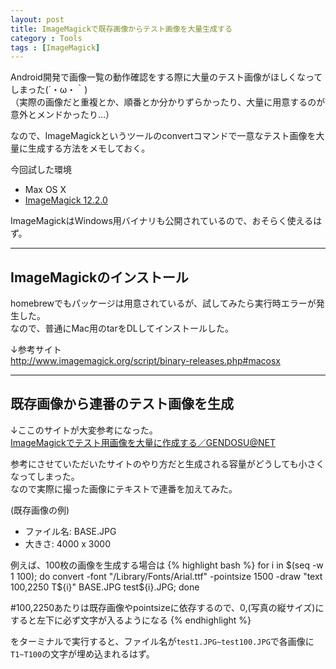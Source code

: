 ```yaml
---
layout: post
title: ImageMagickで既存画像からテスト画像を大量生成する
category : Tools
tags : [ImageMagick]
---
```


Android開発で画像一覧の動作確認をする際に大量のテスト画像がほしくなってしまった(´・ω・｀)  
（実際の画像だと重複とか、順番とか分かりずらかったり、大量に用意するのが意外とメンドかったり…）

なので、ImageMagickというツールのconvertコマンドで一意なテスト画像を大量に生成する方法をメモしておく。  


今回試した環境

* Max OS X
* [ImageMagick 12.2.0](http://www.imagemagick.org/download/binaries/ImageMagick-x86_64-apple-darwin12.2.0.tar.gz)

ImageMagickはWindows用バイナリも公開されているので、おそらく使えるはず。

----------------
## ImageMagickのインストール

homebrewでもパッケージは用意されているが、試してみたら実行時エラーが発生した。  
なので、普通にMac用のtarをDLしてインストールした。

↓参考サイト  
<http://www.imagemagick.org/script/binary-releases.php#macosx>

----------------
## 既存画像から連番のテスト画像を生成

↓ここのサイトが大変参考になった。  
[ImageMagickでテスト用画像を大量に作成する／GENDOSU@NET](http://gendosu.jp/archives/1108)

参考にさせていただいたサイトのやり方だと生成される容量がどうしても小さくなってしまった。  
なので実際に撮った画像にテキストで連番を加えてみた。

(既存画像の例)

* ファイル名: BASE.JPG
* 大きさ: 4000 x 3000

例えば、100枚の画像を生成する場合は
{% highlight bash %}
for i in $(seq -w 1 100); do convert -font "/Library/Fonts/Arial.ttf" -pointsize 1500 -draw "text 100,2250 T${i}" BASE.JPG test${i}.JPG; done

#100,2250あたりは既存画像やpointsizeに依存するので、0,(写真の縦サイズ)にすると左下に必ず文字が入るようになる
{% endhighlight %}

をターミナルで実行すると、ファイル名が`test1.JPG~test100.JPG`で各画像に`T1~T100`の文字が埋め込まれるはず。




